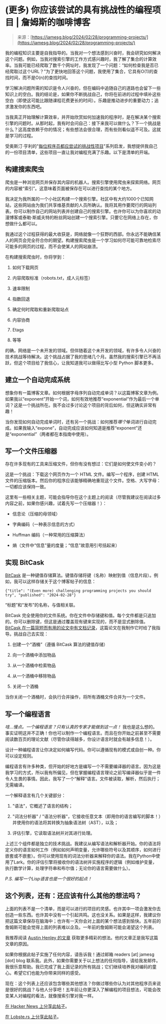 <!--yml

类别：未分类

日期：2024-05-27 14:29:54

-->

# (更多) 你应该尝试的具有挑战性的编程项目 | 詹姆斯的咖啡博客

> 来源：[https://jamesg.blog/2024/02/28/programming-projects/](https://jamesg.blog/2024/02/28/programming-projects/)

我的编程知识主要是自我指导的。当我对一个想法感到兴奋时，我会研究如何解决这个问题。例如，当我对搜索引擎的工作方式感兴趣时，我了解了集合的计算效率。当我可能已经爬取了数千个网址时，我发现了一个问题：“如何检查我是否已经爬取过这个URL？”为了更快地回答这个问题，我使用了集合，它具有O(1)的查找时间，而不是O(n)的查找时间。

学习解决问题所需的知识是令人兴奋的，但在编码中追随自己的道路也会留下一些知识上的空白。我的结论是，如果你不断挑战自己，你将在前进的过程中填补这些空白（即使这可能比跟随课程花费更长的时间）。乐趣是推动进步的重要动力；追求激发你的东西吧。

当我真正开始理解计算效率，并开始欣赏如何加速我的程序时，是在解决某个搜索引擎的问题时。从那时起，我有时会问自己：接下来我可以做什么？下一个挑战是什么？这高度依赖于你的情况；有些想法会很合理，而有些则看似遥不可及。这就是学习的过程。

受奥斯汀·亨利的"[每位程序员都应尝试的挑战性项目](https://austinhenley.com/blog/morechallengingprojects.html)"系列启发，我想提供我自己的一份项目清单，这些项目一直让我对编程充满了乐趣。以下是清单的开端。

## 构建搜索爬虫

爬虫是一种浏览网页并保存其内容的机器人。搜索引擎使用爬虫来探索网络。网页的内容被“索引”。这意味着页面被保存在可以进行查找的某个地方。

我决定为我所属的一个小社区构建一个搜索引擎。社区中有大约1000个已知网站，这些网站由为我们共享维基贡献的人员所确认。我将其用作要爬行的网站列表。你可以制作自己的网站列表并创建自己的搜索引擎。也许你可以为你喜欢的动漫博客或泰勒·斯威夫特的粉丝网站创建一个搜索引擎。只要它在网络上存在，你想做什么都可以。

我通过这个过程获得的最大收获是，网络就像一个狂野的西部。你永远不能确信某人的网页会完全符合你的期望。构建搜索爬虫是一个学习如何尽可能可靠地检索尽可能多的网页的过程，而不会使某人的网站崩溃。

在构建搜索爬虫时，你将学到：

1.  如何下载网页

1.  内容爬取标准（robots.txt，成人元标签）

1.  速率限制

1.  指数回退

1.  确定何时爬取和重新爬取站点

1.  内容协商

1.  Etags

1.  等等

的确，网络是一个未开发的领域。但伴随着这个未开发的领域，有许多令人兴奋的技术挑战等待解决。这个挑战占据了我的思绪几个月。虽然我的搜索引擎已不再活跃，但这个项目给了我信心，让我知道我可以做得比写小型 Python 脚本更多。

## 建立一个自动完成系统

想象你有一篇博客文章。如何根据字母序列自动完成单词？以这篇博客文章为例。如果我以“exponent”开始一个词，如何有效地推荐“exponential”作为最后一个单词？这是一个挑战所在。我不会过多讨论这个项目的背后如何，但这确实非常有趣！

当你发现如何自动完成单词时，还有另一个挑战：如何推荐*哪个*单词进行自动完成。如果我输入“expone”，自动完成应该如何知道是推荐“exponent”还是“exponential”（两者都在本指南中使用）。

## 写一个文件压缩器

存在许多现有的工具来压缩文件，但你有没有想过：它们是如何使文件变小的？

这是一个挑战：下载这个网页作为一个 HTML 文件。编写一个程序，创建 HTML 文件的压缩版本。然后你的程序应该能够精确地重现这个文件。空格、大写字母：一切都应该保持一致。

这里有一些相关主题，可能会指导你在这个主题上的阅读（尽管我建议在阅读过多内容之前，如果你感兴趣，试着先写一个压缩器！）：

+   信息论（压缩的母领域）

+   字典编码（一种表示信息的方式）

+   Huffman 编码（一种常用的压缩算法）

+   熵（文件中“信息”量的度量；“信息”故意用引号括起来）

## 实现 BitCask

[BitCask](https://riak.com/assets/bitcask-intro.pdf) 是一种键值存储算法。键值存储将键（名称）映射到值（信息片段）。例如，我可以这样存储关于这个博客帖子的信息：

```
{"title": "(Even more) challenging programming projects you should try", "published": "2024-02-28"} 
```

“标题”和“发布”的名称，与值相关联。

BitCask 完全使用你的文件系统。你在文件中存储键和值。每个文件都是只追加的。你可以删除键，但这是通过覆盖现有键来实现的，而不是显式删除值。[BitCask 在一篇简短而有用的论文中有文档记录](https://riak.com/assets/bitcask-intro.pdf)，这篇论文在我制作它时给了我指导。挑战自己去实现：

1.  创建一个“酒桶”（遵循 BitCask 算法的键值存储）

1.  向一个酒桶中添加物品

1.  从一个酒桶中检索物品

1.  从一个酒桶中移除物品

1.  关闭一个酒桶

当你关闭一个酒桶时，会执行合并操作，将所有酒桶文件合并为一个文件。

## 写一个编程语言

*哇...慢点。一个编程语言？只有认真的专家才能做到这一点！* 我也是这么想的。事实证明这并不正确！你也可以制作一个编程语言。而且在你开始之前甚至不需要阅读数百页的理论文献（尽管你读得越多，你设计语言时就会有越多信息！）。

设计一种编程语言让你决定如何编写代码。你可以遵循现有的模式或自创一种。你可以设定规则。

编程语言有许多种类，但开始的好地方是编写一个不需要编译器的语言。因为这是我学习的方式，所以我有所偏见，但在掌握编程语言理论之前写编译器似乎是一件令人生畏的事情。因此，我写了一个“解释”语言。文件被读取，解析，然后执行；无需编译。

一个解释语言有几个关键部分：

1.  "语法"，它概述了语言的结构；

1.  "词法分析器" / "语法分析器"，它接收任意文本（即用你的语言编写的脚本！）并使用你的语法将其转换为抽象语法树（AST），以及；

1.  评估引擎，它读取语法树并对其进行处理。

上述三个组件都是独立的技术挑战。我建议从编写语法和解析器开始。你的语法将定义你的语言如何工作（例如如何声明变量，允许哪些符号以及其顺序，如何进行嵌套或不嵌套）。你可以使用现有的词法分析器来解释你的语法。我在Python中使用了Lark。你的评估引擎将接收你的语法树并实施程序的逻辑（例如维护变量，执行数学计算，处理字符串和布尔值；无论你的语言需要做什么）。

*P.S. 编写一个Lisp语言也是一个很好的起点！*

## 这个列表，还有：还应该有什么其他的想法吗？

上面的列表不是一个清单，而是可以进行的项目的灵感。也许其中一项会激发你去创造一些东西。也许其中没有一个引起共鸣。这也没关系。如果是这样，我建议你把这篇文章保存在脑海中；也许有一天你会对上面的某个想法感到愉快。五年前的詹姆斯可能会觉得上面的列表难以企及。一年前的詹姆斯可能会渴望这个列表。

我推荐阅读 [Austin Henley 的文章](https://austinhenley.com/blog/morechallengingprojects.html) 获取更多精彩的想法。他的文章正是我写这篇文章的原因。

如果你根据此帖子实施了任何内容，请告诉我！通过邮箱 readers [at] jamesg [dot] blog 联系我。此外，如果你需要关于以上想法的任何指导，请给我发邮件。我很乐意帮助。我已完成了我上面记录的所有挑战；它们继续培养我对编码的童心。希望它们也能为你带来同样的感受。

现在：这个列表上还应该包含哪些其他想法？你做过哪些你认为对其他程序员来说是很好的挑战？与他人分享吧！五年前让你更深入了解编程的项目想法，可能会改变某人对编程的看法，就像搜索引擎对我一样。

[在 Hacker News 上分享此帖子](https://news.ycombinator.com/submitlink?u=https://jamesg.blog//2024/02/28/programming-projects/&t=(更多)值得尝试的挑战性编程项目)。

[在 Lobste.rs 上分享此帖子](https://lobste.rs/stories/new?url=https://jamesg.blog//2024/02/28/programming-projects/&title=(更多)值得尝试的挑战性编程项目)。
